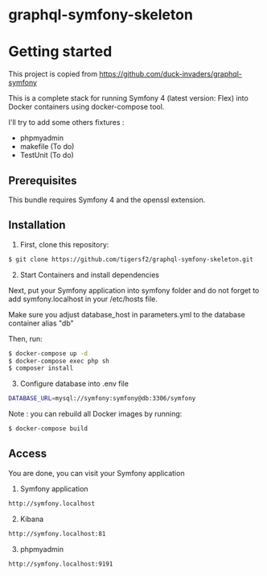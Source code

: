 # graphql-symfony-skeleton

Getting started
===============
This project is copied from 
    https://github.com/duck-invaders/graphql-symfony

This is a complete stack for running Symfony 4 (latest version: Flex) into Docker containers using docker-compose tool.

I'll try to add some others fixtures :
 - phpmyadmin
 - makefile (To do)
 - TestUnit (To do)

Prerequisites
-------------

This bundle requires Symfony 4 and the openssl extension.

Installation
------------
    
1. First, clone this repository:
```bash
$ git clone https://github.com/tigersf2/graphql-symfony-skeleton.git
```

2. Start Containers and install dependencies

    
Next, put your Symfony application into symfony folder and do not forget to add symfony.localhost in your /etc/hosts 
file.

Make sure you adjust database_host in parameters.yml to the database container alias "db"

Then, run:

```bash
$ docker-compose up -d
$ docker-compose exec php sh
$ composer install
```
    
3. Configure database into .env file
```bash
DATABASE_URL=mysql://symfony:symfony@db:3306/symfony
```

Note : you can rebuild all Docker images by running:

```bash
$ docker-compose build
```  

Access
------
You are done, you can visit your Symfony application

1. Symfony application

```bash
http://symfony.localhost
```
2. Kibana

```bash
http://symfony.localhost:81
```
3. phpmyadmin

```bash
http://symfony.localhost:9191
```
